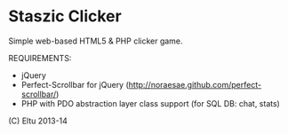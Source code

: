 Staszic Clicker
========
Simple web-based HTML5 & PHP clicker game.

REQUIREMENTS:
* jQuery
* Perfect-Scrollbar for jQuery (http://noraesae.github.com/perfect-scrollbar/)
* PHP with PDO abstraction layer class support (for SQL DB: chat, stats)

(C) Eltu 2013-14